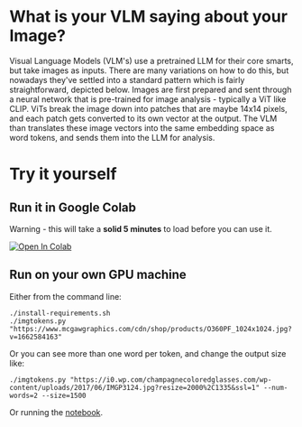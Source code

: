 # What is your VLM saying about your Image?

Visual Language Models (VLM's) use a pretrained LLM for their core smarts, but take images as inputs.  There are many variations on how to do this, but nowadays they've settled into a standard pattern which is fairly straightforward, depicted below.  Images are first prepared and sent through a neural network that is pre-trained for image analysis - typically a ViT like CLIP.  ViTs break the image down into patches that are maybe 14x14 pixels, and each patch gets converted to its own vector at the output.  The VLM than translates these image vectors into the same embedding space as word tokens, and sends them into the LLM for analysis.

# Try it yourself

## Run it in Google Colab

Warning - this will take a **solid 5 minutes** to load before you can use it.

[![Open In Colab](https://colab.research.google.com/assets/colab-badge.svg)](https://colab.research.google.com/github/pifanpi/visualizing-vlm-tokens/blob/main/run-in-colab.ipynb)

## Run on your own GPU machine

Either from the command line:

```
./install-requirements.sh
./imgtokens.py "https://www.mcgawgraphics.com/cdn/shop/products/O360PF_1024x1024.jpg?v=1662584163"
```

Or you can see more than one word per token, and change the output size like:

```
./imgtokens.py "https://i0.wp.com/champagnecoloredglasses.com/wp-content/uploads/2017/06/IMGP3124.jpg?resize=2000%2C1335&ssl=1" --num-words=2 --size=1500
```

Or running the [notebook](Visual-image-tokens.ipynb).
